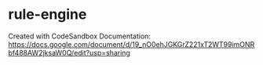 # rule-engine
Created with CodeSandbox
Documentation: https://docs.google.com/document/d/19_nO0ehJGKGrZ221xT2WT99imONRbf488AW2jksaW0Q/edit?usp=sharing
